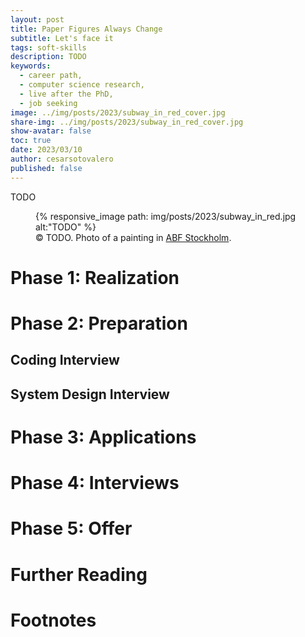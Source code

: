 ```yaml
---
layout: post
title: Paper Figures Always Change
subtitle: Let's face it
tags: soft-skills
description: TODO
keywords:
  - career path,
  - computer science research,
  - live after the PhD,
  - job seeking
image: ../img/posts/2023/subway_in_red_cover.jpg
share-img: ../img/posts/2023/subway_in_red_cover.jpg
show-avatar: false
toc: true
date: 2023/03/10
author: cesarsotovalero
published: false
---
```


TODO

<figure class="jb_picture">
  {% responsive_image path: img/posts/2023/subway_in_red.jpg alt:"TODO" %}
  <figcaption class="stroke"> 
    &#169; TODO. Photo of a painting in <a href="https://goo.gl/maps/cGN5k72vforbXD2T6">ABF Stockholm</a>.
  </figcaption>
</figure>

# Phase 1: Realization

# Phase 2: Preparation

## Coding Interview

## System Design Interview

# Phase 3: Applications

# Phase 4: Interviews

# Phase 5: Offer

# Further Reading

# Footnotes

